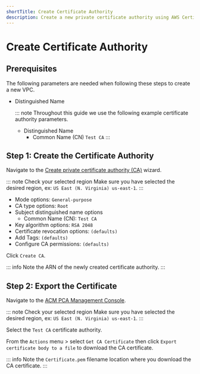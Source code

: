 ```yaml
---
shortTitle: Create Certificate Authority
description: Create a new private certificate authority using AWS Certificate Manager.
---
```


# Create Certificate Authority

## Prerequisites

The following parameters are needed when following these steps to create a new VPC.

- Distinguished Name

    ::: note Throughout this guide we use the following example certificate authority parameters.

    - Distinguished Name
        - Common Name (CN) `Test CA`
    :::

## Step 1: Create the Certificate Authority

Navigate to the [Create private certificate authority (CA)](https://console.aws.amazon.com/acm-pca/home#/wizard) wizard.

::: note Check your selected region
Make sure you have selected the desired region, ex: `US East (N. Virginia) us-east-1`.
:::

- Mode options: `General-purpose`
- CA type options: `Root`
- Subject distinguished name options
  - Common Name (CN): `Test CA`
- Key algorithm options: `RSA 2048`
- Certificate revocation options: `(defaults)`
- Add Tags: `(defaults)`
- Configure CA permissions: `(defaults)`

Click `Create CA`.

::: info
Note the ARN of the newly created certificate authority.
:::

## Step 2: Export the Certificate

Navigate to the [ACM PCA Management Console](https://console.aws.amazon.com/acm-pca/home#/certificateAuthorities).

::: note Check your selected region
Make sure you have selected the desired region, ex: `US East (N. Virginia) us-east-1`.
:::

Select the `Test CA` certificate authority.

From the `Actions` menu > select `Get CA Certificate` then click `Export certificate body to a file` to download the CA certificate.

::: info
Note the `Certificate.pem` filename location where you download the CA certificate.
:::